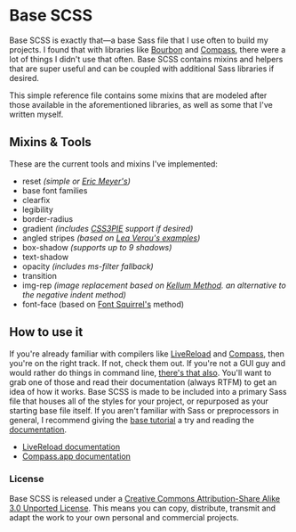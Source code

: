 # Base SCSS
Base SCSS is exactly that&mdash;a base Sass file that I use often to build my projects. I found that with libraries like [Bourbon][bourbon] and [Compass][compass], there were a lot of things I didn't use that often. Base SCSS contains mixins and helpers that are super useful and can be coupled with additional Sass libraries if desired.

This simple reference file contains some mixins that are modeled after those available in the aforementioned libraries, as well as some that I've written myself.

## Mixins &amp; Tools
These are the current tools and mixins I've implemented:

* reset *(simple or [Eric Meyer's][reset])*
* base font families
* clearfix
* legibility
* border-radius
* gradient *(includes [CSS3PIE][css3pie] support if desired)*
* angled stripes *(based on [Lea Verou's examples][patterns])*
* box-shadow *(supports up to 9 shadows)*
* text-shadow
* opacity *(includes ms-filter fallback)*
* transition
* img-rep *(image replacement based on [Kellum Method][kellum]. an alternative to the negative indent method)*
* font-face (based on [Font Squirrel's][fontsquirrel] method)

## How to use it
If you're already familiar with compilers like [LiveReload][livereload] and [Compass][compassapp], then you're on the right track. If not, check them out. If you're not a GUI guy and would rather do things in command line, [there's that also][sassdoc]. You'll want to grab one of those and read their documentation (always RTFM) to get an idea of how it works. Base SCSS is made to be included into a primary Sass file that houses all of the styles for your project, or repurposed as your starting base file itself. If you aren't familiar with Sass or preprocessors in general, I recommend giving the [base tutorial][sasstut] a try and reading the [documentation][sass].

* [LiveReload documentation][lrdoc]
* [Compass.app documentation][cadoc]

### License
Base SCSS is released under a [Creative Commons Attribution-Share Alike 3.0 Unported License][ccl]. This means you can copy, distribute, transmit and adapt the work to your own personal and commercial projects.

[bourbon]: https://github.com/thoughtbot/bourbon "Bourbon by @thoughtbot"
[ccl]: http://creativecommons.org/licenses/by-sa/3.0/ "Creative Commons Attribution-Share Alike 3.0 Unported License"
[kellum]: http://www.zeldman.com/2012/03/01/replacing-the-9999px-hack-new-image-replacement/ "Replacing the -9999px Hack (New Image Replacement)"
[css3pie]: http://css3pie.com "CSS3PIE"
[patterns]: http://lea.verou.me/2010/12/checkered-stripes-other-background-patterns-with-css3-gradients/ "Checkerboard, striped & other background patterns with CSS3 gradients"
[reset]: http://meyerweb.com/eric/tools/css/reset/ "Eric Meyer's CSS Reset"
[fontsquirrel]: http://fontsquirrel.com "Free fonts for graphic designers"
[livereload]: http://livereload.com/ "The Web Developer Wonderland"
[lrdoc]: http://livereload.com/#getting-started "Getting started with LiveReload"
[compass]: https://github.com/chriseppstein/compass "Compass by @scottdavis"
[compassapp]: http://compass.handlino.com/ "Compass.app by Handlino"
[cadoc]: https://github.com/handlino/CompassApp/wiki "Compass.app documentation wiki"
[sass]: http://sass-lang.com/ "Sass. Style with attitude"
[sasstut]: http://sass-lang.com/tutorial.html "Getting started with Sass"
[sassdoc]: http://sass-lang.com/docs/yardoc/file.SASS_REFERENCE.html "Sass Reference"
